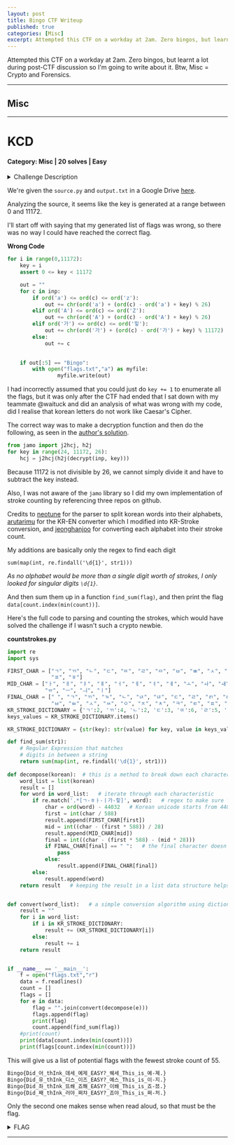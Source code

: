 ```yaml
---
layout: post
title: Bingo CTF Writeup
published: true
categories: [Misc]
excerpt: Attempted this CTF on a workday at 2am. Zero bingos, but learnt a lot during post-CTF discussion so I'm going to write about it. Btw, Misc = Crypto and Forensics. 
---
```


Attempted this CTF on a workday at 2am. Zero bingos, but learnt a lot during post-CTF discussion so I'm going to write about it. Btw, Misc = Crypto and Forensics. 

---

## Misc

---

# KCD

#### Category: Misc | 20 solves | Easy

<details>
  <summary>Challenge Description</summary>
  
KCD : Korean Caesar Dressing<br />
Sometimes you have to learn a foreign language.<br />
<br />
HINT1: Find a string with the least strokes!<br />
HINT2: The flag contains Korean characters 'ㅇ' and 'ㅈ'.
</details>

We're given the `source.py` and `output.txt` in a Google Drive [here](https://drive.google.com/file/d/1OO5G7gvXjzIruyYawcxC9yGmPawgMuJf/view).

Analyzing the source, it seems like the key is generated at a range between 0 and 11172.

I'll start off with saying that my generated list of flags was wrong, so there was no way I could have reached the correct flag. 

**Wrong Code**

```python
for i in range(0,11172):
    key = i
    assert 0 <= key < 11172

    out = ""
    for c in inp:
        if ord('a') <= ord(c) <= ord('z'):
            out += chr(ord('a') + (ord(c) - ord('a') + key) % 26)
        elif ord('A') <= ord(c) <= ord('Z'):
            out += chr(ord('A') + (ord(c) - ord('A') + key) % 26)
        elif ord('가') <= ord(c) <= ord('힣'):
            out += chr(ord('가') + (ord(c) - ord('가') + key) % 11172)
        else:
            out += c

    
    if out[:5] == "Bingo":
        with open("flags.txt","a") as myfile:
                myfile.write(out)
```

I had incorrectly assumed that you could just do `key += 1` to enumerate all the flags, but it was only after the CTF had ended that I sat down with my teammate @waituck and did an analysis of what was wrong with my code, did I realise that korean letters do not work like Caesar's Cipher.

The correct way was to make a decryption function and then do the following, as seen in the [author's solution](https://gist.github.com/jhs7jhs/7096bbe7b4a54df24008b29d16a946c2).

```python
from jamo import j2hcj, h2j
for key in range(24, 11172, 26):
    hcj = j2hcj(h2j(decrypt(inp, key)))
```

Because 11172 is not divisible by 26, we cannot simply divide it and have to subtract the key instead.

Also, I was not aware of the `jamo` library so I did my own implementation of stroke counting by referencing three repos on github.

Credits to [neotune](https://github.com/neotune/python-korean-handler) for the parser to split korean words into their alphabets, [arutarimu](https://github.com/arutarimu/KrEnInput/blob/master/KrEn.py) for the KR-EN converter which I modified into KR-Stroke conversion, and [jeonghanjoo](https://github.com/jeonghanjoo/Name-Marital-Harmony) for converting each alphabet into their stroke count.

My additions are basically only the regex to find each digit 

`sum(map(int, re.findall('\d{1}', str1)))`

*As no alphabet would be more than a single digit worth of strokes, I only looked for singular digits `\d{1}`.*

And then sum them up in a function `find_sum(flag)`, and then print the flag `data[count.index(min(count))]`.

Here's the full code to parsing and counting the strokes, which would have solved the challenge if I wasn't such a crypto newbie.

**countstrokes.py**
```python
import re
import sys

FIRST_CHAR = ["ㄱ", "ㄲ", "ㄴ", "ㄷ", "ㄸ", "ㄹ", "ㅁ", "ㅂ", "ㅃ", "ㅅ", "ㅆ", "ㅇ", "ㅈ", "ㅉ", "ㅊ", "ㅋ", "ㅌ",
              "ㅍ", "ㅎ"]
MID_CHAR = ["ㅏ", "ㅐ", "ㅑ", "ㅒ", "ㅓ", "ㅔ", "ㅕ", "ㅖ", "ㅗ", "ㅘ", "ㅙ", "ㅚ", "ㅛ", "ㅜ", "ㅝ", "ㅞ", "ㅟ",
            "ㅠ", "ㅡ", "ㅢ", "ㅣ"]
FINAL_CHAR = [" ", "ㄱ", "ㄲ", "ㄳ", "ㄴ", "ㄵ", "ㄶ", "ㄷ", "ㄹ", "ㄺ", "ㄻ", "ㄼ", "ㄽ", "ㄾ", "ㄿ", "ㅀ", "ㅁ",
              "ㅂ", "ㅄ", "ㅅ", "ㅆ", "ㅇ", "ㅈ", "ㅊ", "ㅋ", "ㅌ", "ㅍ", "ㅎ"]
KR_STROKE_DICTIONARY = {'ㄱ':2, 'ㄲ':4, 'ㄴ':2, 'ㄷ':3, 'ㄸ':6, 'ㄹ':5, 'ㅁ':4, 'ㅂ':4, 'ㅃ':8, 'ㅅ':2, 'ㅆ':4, 'ㅇ':1, 'ㅈ':3, 'ㅉ':6, 'ㅊ':4, 'ㅋ':3, 'ㅌ':4, 'ㅍ':4, 'ㅎ':3, 'ㅏ':2, 'ㅐ':3, 'ㅑ':3, 'ㅒ':4, 'ㅓ':2, 'ㅔ':3, 'ㅕ':3, 'ㅖ':4, 'ㅗ':2, 'ㅛ':3, 'ㅜ':2, 'ㅠ':3, 'ㅡ':1, 'ㅣ':1, 'ㅢ':2, 'ㅚ':3,'ㄶ':4, 'ㅙ':5, 'ㅝ':4,'ㅞ':5,'ㄽ':6,'ㄻ':6, 'ㅟ':3,'ㅘ':4,'ㅄ':6,'ㄿ':7,'ㅄ':6}
keys_values = KR_STROKE_DICTIONARY.items()

KR_STROKE_DICTIONARY = {str(key): str(value) for key, value in keys_values}

def find_sum(str1): 
    # Regular Expression that matches 
    # digits in between a string 
    return sum(map(int, re.findall('\d{1}', str1)))
    
def decompose(korean):  # this is a method to break down each characteristic as individual characters.
    word_list = list(korean)
    result = []
    for word in word_list:   # iterate through each characteristic
        if re.match('.*[ㄱ-ㅎㅏ-ㅣ가-힣]', word):   # regex to make sure the characteristic is in Korean.
            char = ord(word) - 44032   # Korean unicode starts from 44032.
            first = int(char / 588)
            result.append(FIRST_CHAR[first])
            mid = int((char - (first * 588)) / 28)
            result.append(MID_CHAR[mid])
            final = int((char - (first * 588) - (mid * 28)))
            if FINAL_CHAR[final] == " ":   # the final character doesn't have to exist, and if doesn't exist, skip.
                pass
            else:
                result.append(FINAL_CHAR[final])
        else:
            result.append(word)
    return result   # keeping the result in a list data structure helps to convert into English letters much easier.


def convert(word_list):   # a simple conversion algorithm using dictionary.
    result = ""
    for i in word_list:
        if i in KR_STROKE_DICTIONARY:
            result += (KR_STROKE_DICTIONARY[i])
        else:
            result += i
    return result


if __name__ == '__main__':
    f = open("flags.txt","r")
    data = f.readlines()
    count = []
    flags = []
    for e in data:
        flag = "".join(convert(decompose(e)))
        flags.append(flag)
        print(flag)
        count.append(find_sum(flag))
    #print(count)
    print(data[count.index(min(count))])
    print(flags[count.index(min(count))])
```

This will give us a list of potential flags with the fewest stroke count of 55.

```bash
Bingo{Did_어_thInk_뎨세_예제_EASY?_쒜세_This_is_예-졔.}
Bingo{Did_유_thInk_디스_이즈_EASY?_예스_This_is_이-지.}
Bingo{Did_좌_thInk_뚀쐐_죠쫴_EASY?_이쐐_This_is_죠-쬬.}
Bingo{Did_째_thInk_러야_쩌챠_EASY?_죠야_This_is_쩌-처.}
```

Only the second one makes sense when read aloud, so that must be the flag.

<details>
  <summary>FLAG</summary>
  
  Bingo{Did_유_thInk_디스_이즈_EASY?_예스_This_is_이-지.}
</details>

***